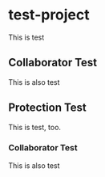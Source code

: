 # test-project
This is test
## Collaborator Test
This is also test

## Protection Test
This is test, too.
### Collaborator Test
This is also test

